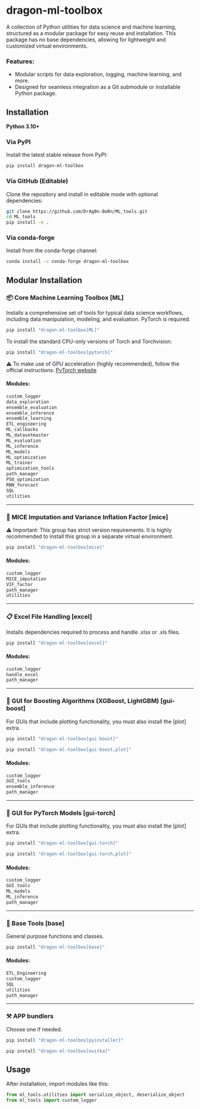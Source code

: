# dragon-ml-toolbox

A collection of Python utilities for data science and machine learning, structured as a modular package for easy reuse and installation. This package has no base dependencies, allowing for lightweight and customized virtual environments.

### Features:

- Modular scripts for data exploration, logging, machine learning, and more.
- Designed for seamless integration as a Git submodule or installable Python package.

## Installation

**Python 3.10+**

### Via PyPI

Install the latest stable release from PyPI:

```bash
pip install dragon-ml-toolbox
```

### Via GitHub (Editable)

Clone the repository and install in editable mode with optional dependencies:

```bash
git clone https://github.com/DrAg0n-BoRn/ML_tools.git
cd ML_tools
pip install -e .
```

### Via conda-forge

Install from the conda-forge channel:

```bash
conda install -c conda-forge dragon-ml-toolbox
```

## Modular Installation

### 📦 Core Machine Learning Toolbox [ML]

Installs a comprehensive set of tools for typical data science workflows, including data manipulation, modeling, and evaluation. PyTorch is required.

```Bash
pip install "dragon-ml-toolbox[ML]"
```

To install the standard CPU-only versions of Torch and Torchvision:

```Bash
pip install "dragon-ml-toolbox[pytorch]"
```

⚠️ To make use of GPU acceleration (highly recommended), follow the official instructions: [PyTorch website](https://pytorch.org/get-started/locally/)

#### Modules:

```bash
custom_logger
data_exploration
ensemble_evaluation
ensemble_inference
ensemble_learning
ETL_engineering
ML_callbacks
ML_datasetmaster
ML_evaluation
ML_inference
ML_models
ML_optimization
ML_trainer
optimization_tools
path_manager
PSO_optimization
RNN_forecast
SQL
utilities
```

---

### 🔬 MICE Imputation and Variance Inflation Factor [mice]

⚠️ Important: This group has strict version requirements. It is highly recommended to install this group in a separate virtual environment.

```Bash
pip install "dragon-ml-toolbox[mice]"
```

#### Modules:

```Bash
custom_logger
MICE_imputation
VIF_factor
path_manager
utilities
```

---

### 📋 Excel File Handling [excel]

Installs dependencies required to process and handle .xlsx or .xls files.

```Bash
pip install "dragon-ml-toolbox[excel]"
```

#### Modules:

```Bash
custom_logger
handle_excel
path_manager
```

---

### 🎰 GUI for Boosting Algorithms (XGBoost, LightGBM) [gui-boost]

For GUIs that include plotting functionality, you must also install the [plot] extra.

```Bash
pip install "dragon-ml-toolbox[gui-boost]"
```

```Bash
pip install "dragon-ml-toolbox[gui-boost,plot]"
```

#### Modules:

```Bash
custom_logger
GUI_tools
ensemble_inference
path_manager
```

---

### 🤖 GUI for PyTorch Models [gui-torch]

For GUIs that include plotting functionality, you must also install the [plot] extra.

```Bash
pip install "dragon-ml-toolbox[gui-torch]"
```

```Bash
pip install "dragon-ml-toolbox[gui-torch,plot]"
```

#### Modules:

```Bash
custom_logger
GUI_tools
ML_models
ML_inference
path_manager
```

---

### 🎫 Base Tools [base]

General purpose functions and classes.

```Bash
pip install "dragon-ml-toolbox[base]"
```

#### Modules:

```Bash
ETL_Engineering
custom_logger
SQL
utilities
path_manager
```

---

### ⚒️ APP bundlers

Choose one if needed.

```Bash
pip install "dragon-ml-toolbox[pyinstaller]"
```

```Bash
pip install "dragon-ml-toolbox[nuitka]"
```

## Usage

After installation, import modules like this:

```python
from ml_tools.utilities import serialize_object, deserialize_object
from ml_tools import custom_logger
```
